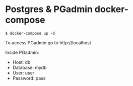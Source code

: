 # Postgres & PGadmin docker-compose 

```
$ docker-compose up -d
```

To access PGadmin go to http://localhost

Inside PGadmin:

- Host: db
- Database: mydb
- User: user
- Password: pass

